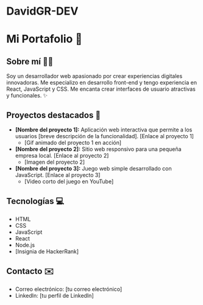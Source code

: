 # DavidGR-DEV
# Mi Portafolio 🚀

## Sobre mí 👨‍💻

Soy un desarrollador web apasionado por crear experiencias digitales innovadoras. Me especializo en desarrollo front-end y tengo experiencia en React, JavaScript y CSS.  Me encanta crear interfaces de usuario atractivas y funcionales. ✨

## Proyectos destacados 🌟

* **[Nombre del proyecto 1]:**  Aplicación web interactiva que permite a los usuarios [breve descripción de la funcionalidad]. [Enlace al proyecto 1]
    *  [Gif animado del proyecto 1 en acción]
* **[Nombre del proyecto 2]:**  Sitio web responsivo para una pequeña empresa local. [Enlace al proyecto 2]
    *  [Imagen del proyecto 2]
* **[Nombre del proyecto 3]:**  Juego web simple desarrollado con JavaScript. [Enlace al proyecto 3] 
    *  [Video corto del juego en YouTube]


## Tecnologías 💻

* HTML
* CSS
* JavaScript
* React
* Node.js
* [Insignia de HackerRank]


## Contacto ✉️

* Correo electrónico: [tu correo electrónico]
* LinkedIn: [tu perfil de LinkedIn]
